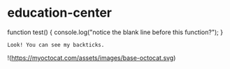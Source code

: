 # education-center

function test() {
  console.log("notice the blank line before this function?");
}

````
Look! You can see my backticks.
````
!(https://myoctocat.com/assets/images/base-octocat.svg)
